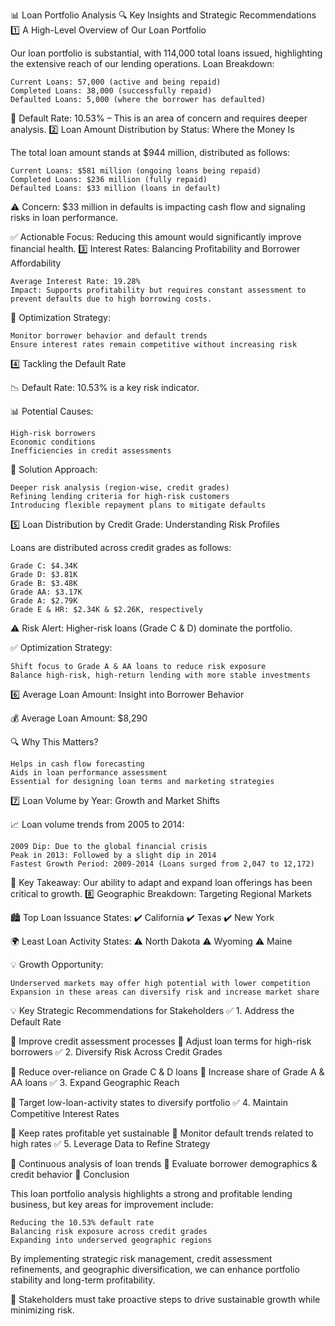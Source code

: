 📊 Loan Portfolio Analysis
🔍 Key Insights and Strategic Recommendations
1️⃣ A High-Level Overview of Our Loan Portfolio

Our loan portfolio is substantial, with 114,000 total loans issued, highlighting the extensive reach of our lending operations.
Loan Breakdown:

    Current Loans: 57,000 (active and being repaid)
    Completed Loans: 38,000 (successfully repaid)
    Defaulted Loans: 5,000 (where the borrower has defaulted)

🔹 Default Rate: 10.53% – This is an area of concern and requires deeper analysis.
2️⃣ Loan Amount Distribution by Status: Where the Money Is

The total loan amount stands at $944 million, distributed as follows:

    Current Loans: $581 million (ongoing loans being repaid)
    Completed Loans: $236 million (fully repaid)
    Defaulted Loans: $33 million (loans in default)

⚠️ Concern: $33 million in defaults is impacting cash flow and signaling risks in loan performance.

✅ Actionable Focus: Reducing this amount would significantly improve financial health.
3️⃣ Interest Rates: Balancing Profitability and Borrower Affordability

    Average Interest Rate: 19.28%
    Impact: Supports profitability but requires constant assessment to prevent defaults due to high borrowing costs.

📌 Optimization Strategy:

    Monitor borrower behavior and default trends
    Ensure interest rates remain competitive without increasing risk

4️⃣ Tackling the Default Rate

📉 Default Rate: 10.53% is a key risk indicator.

📊 Potential Causes:

    High-risk borrowers
    Economic conditions
    Inefficiencies in credit assessments

🚀 Solution Approach:

    Deeper risk analysis (region-wise, credit grades)
    Refining lending criteria for high-risk customers
    Introducing flexible repayment plans to mitigate defaults

5️⃣ Loan Distribution by Credit Grade: Understanding Risk Profiles

Loans are distributed across credit grades as follows:

    Grade C: $4.34K
    Grade D: $3.81K
    Grade B: $3.48K
    Grade AA: $3.17K
    Grade A: $2.79K
    Grade E & HR: $2.34K & $2.26K, respectively

⚠️ Risk Alert: Higher-risk loans (Grade C & D) dominate the portfolio.

✅ Optimization Strategy:

    Shift focus to Grade A & AA loans to reduce risk exposure
    Balance high-risk, high-return lending with more stable investments

6️⃣ Average Loan Amount: Insight into Borrower Behavior

💰 Average Loan Amount: $8,290

🔍 Why This Matters?

    Helps in cash flow forecasting
    Aids in loan performance assessment
    Essential for designing loan terms and marketing strategies

7️⃣ Loan Volume by Year: Growth and Market Shifts

📈 Loan volume trends from 2005 to 2014:

    2009 Dip: Due to the global financial crisis
    Peak in 2013: Followed by a slight dip in 2014
    Fastest Growth Period: 2009-2014 (Loans surged from 2,047 to 12,172)

📌 Key Takeaway: Our ability to adapt and expand loan offerings has been critical to growth.
8️⃣ Geographic Breakdown: Targeting Regional Markets

🏙️ Top Loan Issuance States:
✔️ California
✔️ Texas
✔️ New York

🌍 Least Loan Activity States:
⚠️ North Dakota
⚠️ Wyoming
⚠️ Maine

💡 Growth Opportunity:

    Underserved markets may offer high potential with lower competition
    Expansion in these areas can diversify risk and increase market share

💡 Key Strategic Recommendations for Stakeholders
✅ 1. Address the Default Rate

🔹 Improve credit assessment processes
🔹 Adjust loan terms for high-risk borrowers
✅ 2. Diversify Risk Across Credit Grades

🔹 Reduce over-reliance on Grade C & D loans
🔹 Increase share of Grade A & AA loans
✅ 3. Expand Geographic Reach

🔹 Target low-loan-activity states to diversify portfolio
✅ 4. Maintain Competitive Interest Rates

🔹 Keep rates profitable yet sustainable
🔹 Monitor default trends related to high rates
✅ 5. Leverage Data to Refine Strategy

🔹 Continuous analysis of loan trends
🔹 Evaluate borrower demographics & credit behavior
🚀 Conclusion

This loan portfolio analysis highlights a strong and profitable lending business, but key areas for improvement include:

    Reducing the 10.53% default rate
    Balancing risk exposure across credit grades
    Expanding into underserved geographic regions

By implementing strategic risk management, credit assessment refinements, and geographic diversification, we can enhance portfolio stability and long-term profitability.

📌 Stakeholders must take proactive steps to drive sustainable growth while minimizing risk.
